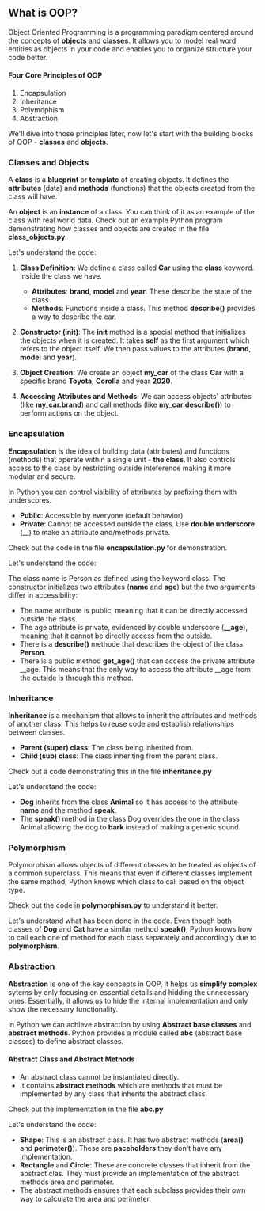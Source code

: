 ## What is OOP?

Object Oriented Programming is a programming paradigm centered around the concepts of **objects** and **classes**. It allows you to model real word entities as objects in your code and enables you to organize structure your code better.

#### Four Core Principles of OOP

1. Encapsulation
2. Inheritance
3. Polymophism
4. Abstraction

We'll dive into those principles later, now let's start with the building blocks of OOP - **classes** and **objects**.

### Classes and Objects

A **class** is a **blueprint** or **template** of creating objects. 
It defines the **attributes** (data) and **methods** (functions) that the objects created from the class will have.

An **object** is an **instance** of a class. You can think of it as an example of the class with real world data. 
Check out an example Python program demonstrating how classes and objects are created in the file **class_objects.py**.

Let's understand the code:

1. **Class Definition**: We define a class called **Car** using the **class** keyword. Inside the class we have.
    - **Attributes**: **brand**, **model** and **year**. These describe the state of the class.
    - **Methods**: Functions inside a class. This method **describe()** provides a way to describe the car.

2. **Constructor (__init__)**: The __init__ method is a special method that initializes the objects when it is created. It takes **self** as the first argument which refers to the object itself. We then pass values to the attributes (**brand**, **model** and **year**).

3. **Object Creation**: We create an object **my_car** of the class **Car** with a specific brand **Toyota**, **Corolla** and year **2020**.

4. **Accessing Attributes and Methods**: We can access objects' attributes (like **my_car.brand**) and call methods (like **my_car.describe()**) to perform actions on the object.

### Encapsulation

**Encapsulation** is the idea of building data (attributes) and functions (methods) 
that operate within a single unit - **the class**. 
It also controls access to the class by restricting outside inteference making it more 
modular and secure.

In Python you can control visibility of attributes by prefixing them with underscores.
 - **Public**: Accessible by everyone (default behavior)
 - **Private**: Cannot be accessed outside the class. Use **double underscore** (__) to make
 an attribute and/methods private.

 Check out the code in the file **encapsulation.py** for demonstration.

 Let's understand the code:

The class name is Person as defined using the keyword class. The constructor initializes two
attributes (**name** and **age**) but the two arguments differ in accessibility:
 - The name attribute is public, meaning that it can be directly accessed outside the class.
 - The age attribute is private, evidenced by double underscore (**__age**), meaning that
 it cannot be directly access from the outside.
 - There is a **describe()** methode that describes the object of the class **Person**.
 - There is a public method **get_age()** that can access the private attribute __age. 
 This means that the only way to access the attribute __age from the outside is through this method.

### Inheritance

**Inheritance** is a mechanism that allows to inherit the attributes and methods of another
class. This helps to reuse code and establish relationships between classes.

 - **Parent (super) class**: The class being inherited from.
 - **Child (sub) class**: The class inheriting from the parent class.

Check out a code demonstrating this in the file **inheritance.py**

Let's understand the code:

 - **Dog** inherits from the class **Animal** so it has access to the attribute **name** and the
 method **speak**.
 - The **speak()** method in the class Dog overrides the one in the class Animal 
 allowing the dog to **bark** instead of making a generic sound. 

### Polymorphism

Polymorphism allows objects of different classes to be treated as objects of a common superclass.
This means that even if different classes implement the same method, Python knows which class to
call based on the object type.

Check out the code in **polymorphism.py** to understand it better.

Let's understand what has been done in the code. Even though both classes of **Dog** and **Cat** have a similar method **speak()**, Python knows how to call each one of method for each class separately and accordingly due to **polymorphism**.

### Abstraction

**Abstraction** is one of the key concepts in OOP, it helps us **simplify complex** sytems by only focusing on essential details and hidding the unnecessary ones. Essentially, it allows us to hide the internal implementation and only show the necessary functionality.

In Python we can achieve abstraction by using **Abstract base classes** and **abstract methods**. Python provides a module called **abc** (abstract base classes) to define abstract classes.

#### Abstract Class and Abstract Methods

 - An abstract class cannot be instantiated directly.
 - It contains **abstract methods** which are methods that must be implemented by any 
 class that inherits the abstract class. 
 
 Check out the implementation in the file **abc.py**

Let's understand the code:

 - **Shape**: This is an abstract class. It has two abstract methods (**area()** and **perimeter()**). These are **paceholders** they don't have any implementation.
 - **Rectangle** and **Circle**: These are concrete classes that inherit from the abstract clas. They must provide an implementation of the abstract methods area and perimeter.
 - The abstract methods ensures that each subclass provides their own way to calculate the area and perimeter.

